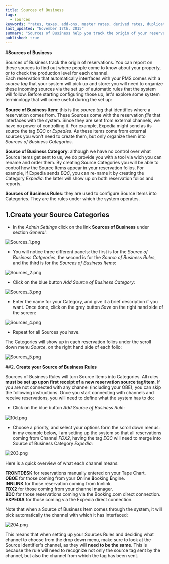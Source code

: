 ```yaml
---
title: Sources of Business
tags: 
  - sources
keywords: "rates, taxes, add-ons, master rates, derived rates, duplicate rates, daily rate grid, season periods"
last_updated: "November 17th, 2015"
summary: "Sources of Business help you track the origin of your reservations. Learn how to set them up in your account before starting to receive reservations in your system!"
published: true
---
```







#**Sources of Business**    


Sources of Business track the origin of reservations. You can report on these sources to find out where people come to know about your property, or to check the production level for each channel.  
Each reservation that automatically interfaces with your PMS comes with a _source tag_ that your system will pick up and store: you will need to organize these incoming sources via the set up of automatic rules that the system will follow. Before starting configuring those up, let's explore some system terminology that will come useful during the set up: 
  
  
  
**Source of Business Item**: this is the _source tag_ that identifies where a reservation comes from. These Sources come with the reservation _file_ that interfaces with the system. Since they are sent from external channels, we have no power of controlling it. For example, Expedia might send as its source the tag _EQC_ or _Expedies_. As these items come from external sources you won't need to create them, but only organize them into _Sources of Business Categories_.
  
  
  
**Source of Business Category**: although we have no control over what Source Items get sent to us, we do provide you with a tool via wich you can rename and order them. By creating Source Categories you will be able to control how the Source Items appear in your reservation folios. For example, if Expedia sends _EQC_, you can re-name it by creating the Category _Expedia_: the latter will show up on both reservation folios and reports.
  
  
**Sources of Business Rules**: they are used to configure Source Items into Categories. They are the rules under which the system operates.  


 ## 1.**Create your Source Categories** 

 - In the _Admin Settings_ click on the link **Sources of Business** under section _General_:  

![Sources_1.png]({{site.baseurl}}/images/Sources_1.png)




 
 - You will notice three different panels: the first is for the _Source of Business Catgeories_, the second is for the _Source of Business Rules_, and the third is for the _Sources of Business Items_:  
 
![Sources_2.png]({{site.baseurl}}/images/Sources_2.png)



 
  - Click on the blue button _Add Source of Business Category_:  
  
![Sources_3.png]({{site.baseurl}}/images/Sources_3.png)



  
  - Enter the name for your Category, and give it a brief description if you want. Once done, click on the grey button _Save_ on the right hand side of the screen:
  
![Sources_4.png]({{site.baseurl}}/images/Sources_4.png)

  
  - Repeat for all Sources you have.
  
 The Categories will show up in each reservation folios under the scroll down menu _Source_, on the right hand side of each folio:  
 
![Sources_5.png]({{site.baseurl}}/images/Sources_5.png)
 
 
 ##2. **Create your Source of Business Rules**  
 
 Sources of Business Rules will turn Source Items into Categories. All rules **must be set up upon first receipt of a new reservation source tag/item**. If you are not connected with any channel (including your OBE), you can skip the following instructions.
 Once you start connecting with channels and receive reservations, you will need to define what the system has to do: 
 
  - Click on the blue button _Add Source of Business Rule_:  
  
![10d.png]({{site.baseurl}}/images/10d.png)


  
  - Choose a priority, and select your options form the scroll down menus: in my example below, I am setting up the system so that all reservations coming from Channel _FDX2_, having the tag _EQC_ will need to merge into Source of Business Category _Expedia_:  
  
  ![203.png]({{site.baseurl}}/images/203.png)


Here is a quick overview of what each channel means:  

 **FRONTDESK** for reservations manually entered on your Tape Chart.  
 **OBOE** for those coming from your **O**nline **B**ooking **E**ngine.  
 **INNLINK** for those reservation coming from Innlink.  
 **FDX2** for those coming from your channel manager.  
 **BDC** for those reservations coming via the Booking.com direct connection.  
 **EXPEDIA** for those coming via the Expedia direct connection.  

Note that when a Source of Business Item comes through the system, it will pick automatically the channel with which it has interfaced:  

![204.png]({{site.baseurl}}/images/204.png)


This means that when setting up your Sources Rules and deciding what channel to choose from the drop down menu, make sure to look at the Source Identifier's channel, as they will **need to be the same**. This is because the rule will need to recognize not only the source tag sent by the channel, but also the channel from which the tag has been sent.
